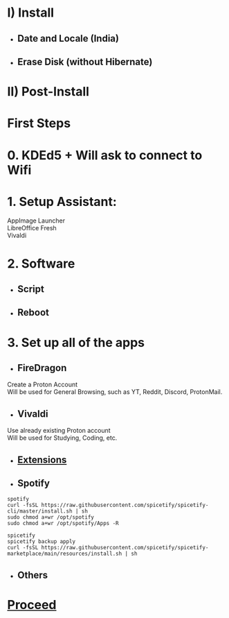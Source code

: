 # I) Install

- ## Date and Locale (India)
- ## Erase Disk (without Hibernate)

# II) Post-Install

# First Steps

# 0. KDEd5 + Will ask to connect to Wifi

# 1. Setup Assistant:

AppImage Launcher<br>
LibreOffice Fresh<br>
Vivaldi<br>

# 2. Software

- ## Script
- ## Reboot

# 3. Set up all of the apps

- ## FireDragon
Create a Proton Account<br>
Will be used for General Browsing, such as YT, Reddit, Discord, ProtonMail.
- ## Vivaldi
Use already existing Proton account<br>
Will be used for Studying, Coding, etc.
- ## [Extensions](https://github.com/hookstdev/OmniGuides/blob/omni/Software/Browser_Extensions.md)
- ## Spotify
```
spotify
curl -fsSL https://raw.githubusercontent.com/spicetify/spicetify-cli/master/install.sh | sh
sudo chmod a+wr /opt/spotify
sudo chmod a+wr /opt/spotify/Apps -R
```
```
spicetify
spicetify backup apply
curl -fsSL https://raw.githubusercontent.com/spicetify/spicetify-marketplace/main/resources/install.sh | sh
```
- ## Others

# [Proceed](https://github.com/hookstdev/OmniGuides/blob/omni/OS/Windows/Windows.md)
